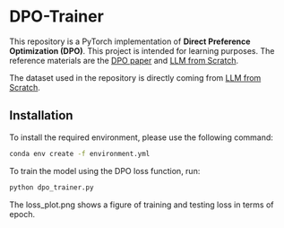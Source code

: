 # DPO-Trainer

 This repository is a PyTorch implementation of **Direct Preference Optimization (DPO)**. This project is intended for learning purposes. The reference materials are the [DPO paper](https://arxiv.org/abs/2305.18290) and [LLM from Scratch](https://github.com/rasbt/LLMs-from-scratch/blob/main/ch07/04_preference-tuning-with-dpo/dpo-from-scratch.ipynb).

 The dataset used in the repository is directly coming from [LLM from Scratch](https://github.com/rasbt/LLMs-from-scratch/blob/main/ch07/04_preference-tuning-with-dpo/instruction-data-with-preference.json).

## Installation

To install the required environment, please use the following command:

```bash
conda env create -f environment.yml
```

To train the model using the DPO loss function, run:

```bash
python dpo_trainer.py
```

The loss_plot.png shows a figure of training and testing loss in terms of epoch.